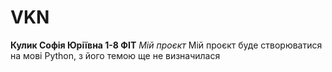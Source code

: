 # VKN
**Кулик Софія Юріївна 1-8 ФІТ**
*Мій проєкт*
Мій проєкт буде створюватися на мові Python, з його темою ще не визначилася
